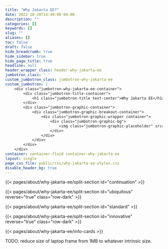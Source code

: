 ```yaml
---
title: "Why Jakarta EE?"
date: 2022-10-20T14:49:08-04:00
description: ""
categories: []
keywords: []
slug: ""
aliases: []
toc: false
draft: false
hide_breadcrumb: true
hide_sidebar: true
hide_page_title: true
headline: null
header_wrapper_class: header-why-jakarta-ee
jumbotron_class: ' '
custom_jumbotron_class: jumbotron-why-jakarta-ee
custom_jumbotron: |
    <div class="jumbotron-why-jakarta-ee-container">
        <div class="jumbotron-title-container">
            <h1 class="jumbotron-title text-center">Why Jakarta EE</h1>
        </div>
        <div class="jumbotron-graphic-container">
            <div class="jumbotron-graphic-breakout-container">
                <div class="jumbotron-graphic-wrapper container">
                    <div class="jumbotron-graphic-bg">
                        <img class="jumbotron-graphic-placeholder" src="/images/about/why-jakarta-ee/video-placeholder.jpg">
                    </div>
                </div>
            </div>
        </div>
    </div>
container: container-fluid container-why-jakarta-ee
layout: single
page_css_file: public/css/why-jakarta-ee-styles.css
disable_header_bg: true
---
```


{{< pages/about/why-jakarta-ee/split-section id="continuation" >}}

{{< pages/about/why-jakarta-ee/split-section id="ubiquitous" reverse="true" class="row-dark" >}}

{{< pages/about/why-jakarta-ee/split-section id="standard" >}}

{{< pages/about/why-jakarta-ee/split-section id="innovative" reverse="true" class="row-dark" >}}

{{< pages/about/why-jakarta-ee/info-cards >}}

TODO: reduce size of laptop frame from 1MB to whatever intrinsic size.
